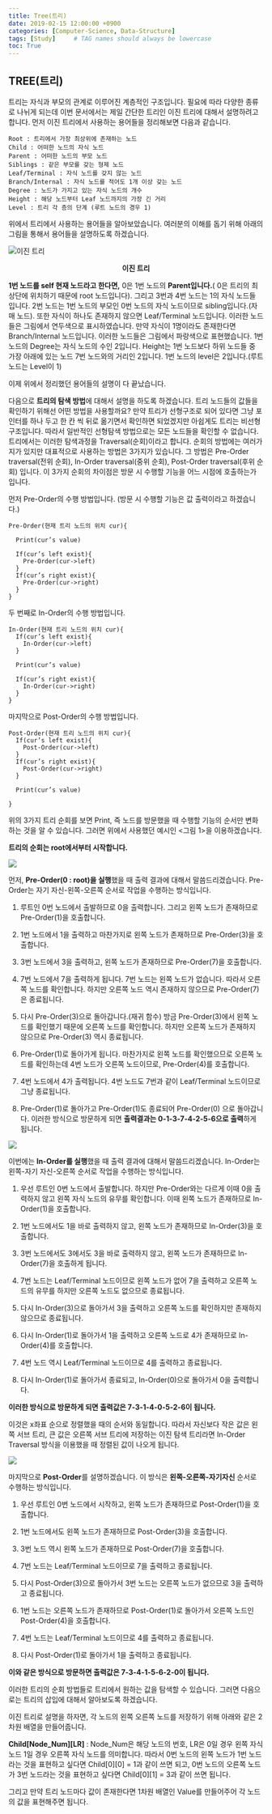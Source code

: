 ```yaml
---
title: Tree(트리)
date: 2019-02-15 12:00:00 +0900
categories: [Computer-Science, Data-Structure]
tags: [Study]     # TAG names should always be lowercase
toc: True
---
```


## TREE(트리)

트리는 자식과 부모의 관계로 이루어진 계층적인 구조입니다. 필요에 따라 다양한 종류로 나뉘게 되는데 이번 문서에서는 제일 간단한 트리인 이진 트리에 대해서 설명하려고 합니다. 먼저 이진 트리에서 사용하는 용어들을 정리해보면 다음과 같습니다.

```
Root : 트리에서 가장 최상위에 존재하는 노드
Child : 어떠한 노드의 자식 노드
Parent : 어떠한 노드의 부모 노드
Siblings : 같은 부모를 갖는 형제 노드
Leaf/Terminal : 자식 노드를 갖지 않는 노드
Branch/Internal : 자식 노드를 적어도 1개 이상 갖는 노드
Degree : 노드가 가지고 있는 자식 노드의 개수
Height : 해당 노드부터 Leaf 노드까지의 가장 긴 거리
Level : 트리 각 층의 단계 (루트 노드의 경우 1)
```

위에서 트리에서 사용하는 용어들을 알아보았습니다. 여러분의 이해를 돕기 위해 아래의 그림을 통해서 용어들을 설명하도록 하겠습니다.

![이진 트리](https://user-images.githubusercontent.com/19174106/52543775-a62e5a00-2def-11e9-996b-06e17f77e11f.jpg)
<center><strong>이진 트리</strong></center>
<center><strong></strong></center>

**1번 노드를 self 현재 노드라고 한다면,** 0은 1번 노드의 **Parent입니다.**( 0은 트리의 최상단에 위치하기 때문에 root 노드입니다). 그리고 3번과 4번 노드는 1의 자식 노드들 입니다. 2번 노드는 1번 노드의 부모인 0번 노드의 자식 노드이므로 sibling입니다.(자매 노드). 또한 자식이 하나도 존재하지 않으면 Leaf/Terminal 노드입니다. 이러한 노드들은 그림에서 연두색으로 표시하였습니다. 만약 자식이 1명이라도 존재한다면 Branch/Internal 노드입니다. 이러한 노드들은 그림에서 파랑색으로 표현했습니다. 1번 노드의 Degree는 자식 노드의 수인 2입니다. Height는 1번 노드보다 하위 노드들 중 가장 아래에 있는 노드 7번 노드와의 거리인 2입니다. 1번 노드의 level은 2입니다.(루트 노드는 Level이 1)

이제 위에서 정리했던 용어들의 설명이 다 끝났습니다.

다음으로 **트리의 탐색 방법**에 대해서 설명을 하도록 하겠습니다. 트리 노드들의 값들을 확인하기 위해선 어떤 방법을 사용할까요? 만약 트리가 선형구조로 되어 있다면 그냥 포인터를 하나 두고 한 칸 씩 뒤로 옮기면서 확인하면 되었겠지만 아쉽게도 트리는 비선형 구조입니다. 따라서 일반적인 선형탐색 방법으로는 모든 노드들을 확인할 수 없습니다. 트리에서는 이러한 탐색과정을 Traversal(순회)이라고 합니다. 순회의 방법에는 여러가지가 있지만 대표적으로 사용하는 방법은 3가지가 있습니다. 그 방법은 Pre-Order traversal(전위 순회), In-Order traversal(중위 순회), Post-Order traversal(후위 순회) 입니다. 이 3가지 순회의 차이점은 방문 시 수행할 기능을 어느 시점에 호출하는가 입니다.

먼저 Pre-Order의 수행 방법입니다. (방문 시 수행할 기능은 값 출력이라고 하겠습니다.)

```
Pre-Order(현재 트리 노드의 위치 cur){

  Print(cur’s value)

  If(cur’s left exist){
	Pre-Order(cur->left)
  }
  If(cur’s right exist){
	Pre-Order(cur->right)
  }
}
```
두 번째로 In-Order의 수행 방법입니다.

```
In-Order(현재 트리 노드의 위치 cur){
  If(cur’s left exist){
	In-Order(cur->left)
  }

  Print(cur’s value)

  If(cur’s right exist){
	In-Order(cur->right)
  }
}
```

마지막으로 Post-Order의 수행 방법입니다.

```
Post-Order(현재 트리 노드의 위치 cur){
  If(cur’s left exist){
	Post-Order(cur->left)
  }
  If(cur’s right exist){
	Post-Order(cur->right)
  }

  Print(cur’s value)

}
```

위의 3가지 트리 순회를 보면 Print, 즉 노드를 방문했을 때 수행할 기능의 순서만 변화하는 것을 알 수 있습니다. 그러면 위에서 사용했던 예시인 <그림 1>을 이용하겠습니다.

**트리의 순회는 root에서부터 시작합니다.**

![](https://user-images.githubusercontent.com/19174106/52543776-a7f81d80-2def-11e9-8ce8-33835a86e15e.jpg)

먼저, **Pre-Order(0 : root)을 실행**했을 때 출력 결과에 대해서 말씀드리겠습니다. Pre-Order는 자기 자신-왼쪽-오른쪽 순서로 작업을 수행하는 방식입니다.

1) 루트인 0번 노드에서 출발하므로 0을 출력합니다. 그리고 왼쪽 노드가 존재하므로 Pre-Order(1)을 호출합니다.

2) 1번 노드에서 1을 출력하고 마찬가지로 왼쪽 노드가 존재하므로 Pre-Order(3)을 호출합니다.

3) 3번 노드에서 3을 출력하고, 왼쪽 노드가 존재하므로 Pre-Order(7)을 호출합니다.

4) 7번 노드에서 7을 출력하게 됩니다. 7번 노드는 왼쪽 노드가 없습니다. 따라서 오른쪽 노드를 확인합니다. 하지만 오른쪽 노드 역시 존재하지 않으므로 Pre-Order(7)은 종료됩니다.

5) 다시 Pre-Order(3)으로 돌아갑니다.(재귀 함수) 방금 Pre-Order(3)에서 왼쪽 노드를 확인했기 때문에 오른쪽 노드를 확인합니다. 하지만 오른쪽 노드가 존재하지 않으므로 Pre-Order(3) 역시 종료됩니다.

6) Pre-Order(1)로 돌아가게 됩니다. 마찬가지로 왼쪽 노드를 확인했으므로 오른쪽 노드를 확인하는데 4번 노드가 오른쪽 노드이므로, Pre-Order(4)를 호출합니다.

7) 4번 노드에서 4가 출력됩니다. 4번 노드도 7번과 같이 Leaf/Terminal 노드이므로 그냥 종료됩니다.

8) Pre-Order(1)로 돌아가고 Pre-Order(1)도 종료되어 Pre-Order(0) 으로 돌아갑니다. 이러한 방식으로 방문하게 되면 **출력결과는 0-1-3-7-4-2-5-6으로 출력**하게 됩니다.


![](https://user-images.githubusercontent.com/19174106/52543778-a9c1e100-2def-11e9-946f-2c4adb60f9da.jpg)

이번에는 **In-Order를 실행**했을 때 출력 결과에 대해서 말씀드리겠습니다. In-Order는 왼쪽-자기 자신-오른쪽 순서로 작업을 수행하는 방식입니다.

1) 우선 루트인 0번 노드에서 출발합니다. 하지만 Pre-Order와는 다르게 이때 0을 출력하지 않고 왼쪽 자식 노드의 유무를 확인합니다. 이때 왼쪽 노드가 존재하므로 In-Order(1)을 호출합니다.

2) 1번 노드에서도 1을 바로 출력하지 않고, 왼쪽 노드가 존재하므로 In-Order(3)을 호출합니다.

3) 3번 노드에서도 3에서도 3을 바로 출력하지 않고, 왼쪽 노드가 존재하므로 In-Order(7)을 호출하게 됩니다.

4) 7번 노드는 Leaf/Terminal 노드이므로 왼쪽 노드가 없어 7을 출력하고 오른쪽 노드의 유무를 하지만 오른쪽 노드도 없으므로 종료됩니다.

5) 다시 In-Order(3)으로 돌아가서 3을 출력하고 오른쪽 노드를 확인하지만 존재하지 않으므로 종료됩니다.

6) 다시 In-Order(1)로 돌아가서 1을 출력하고 오른쪽 노드로 4가 존재하므로 In-Order(4)를 호출합니다.

7) 4번 노드 역시 Leaf/Terminal 노드이므로 4를 출력하고 종료됩니다.

8) 다시 In-Order(1)로 돌아가서 종료되고, In-Order(0)으로 돌아가서 0을 출력합니다.

**이러한 방식으로 방문하게 되면 출력값은 7-3-1-4-0-5-2-6이 됩니다.**

이것은 x좌표 순으로 정렬했을 때의 순서와 동일합니다. 따라서 자신보다 작은 값은 왼쪽 서브 트리, 큰 값은 오른쪽 서브 트리에 저장하는 이진 탐색 트리라면 In-Order Traversal 방식을 이용했을 때 정렬된 값이 나오게 됩니다.

![](https://user-images.githubusercontent.com/19174106/52543785-b0e8ef00-2def-11e9-97d0-ce7ef078811e.jpg)

마지막으로 **Post-Order**를 설명하겠습니다. 이 방식은 **왼쪽-오른쪽-자기자신** 순서로 수행하는 방식입니다.

1) 우선 루트인 0번 노드에서 시작하고, 왼쪽 노드가 존재하므로 Post-Order(1)을 호출합니다.

2) 1번 노드에서도 왼쪽 노드가 존재하므로 Post-Order(3)을 호출합니다.

3) 3번 노드 역시 왼쪽 노드가 존재하므로 Post-Order(7)을 호출합니다.

4) 7번 노드는 Leaf/Terminal 노드이므로 7을 출력하고 종료됩니다.

5) 다시 Post-Order(3)으로 돌아가서 3번 노드는 오른쪽 노드가 없으므로 3을 출력하고 종료됩니다.

6) 1번 노드는 오른쪽 노드가 존재하므로 Post-Order(1)로 돌아가서 오른쪽 노드인 Post-Order(4)을 호출합니다.

7) 4번 노드는 Leaf/Terminal 노드이므로 4를 출력하고 종료됩니다.

8) 다시 Post-Order(1)로 돌아가서 1을 출력하고 종료됩니다.

**이와 같은 방식으로 방문하면 출력값은 7-3-4-1-5-6-2-0이 됩니다.**

이러한 트리의 순회 방법들로 트리에서 원하는 값을 탐색할 수 있습니다. 그러면 다음으로는 트리의 삽입에 대해서 알아보도록 하겠습니다.

이진 트리로 설명을 하자면, 각 노드의 왼쪽 오른쪽 노드를 저장하기 위해 아래와 같은 2차원 배열을 만들어줍니다.

**Child[Node_Num][LR]** : Node_Num은 해당 노드의 번호, LR은 0일 경우 왼쪽 자식 노드 1일 경우 오른쪽 자식 노드를 의미합니다. 따라서 0번 노드의 왼쪽 노드가 1번 노드라는 것을 표현하고 싶다면 Child[0][0] = 1과 같이 쓰면 되고, 0번 노드의 오른쪽 노드가 3번 노드라는 것을 표현하고 싶다면 Child[0][1] = 3과 같이 쓰면 됩니다.

그리고 만약 트리 노드마다 값이 존재한다면 1차원 배열인 Value를 만들어주어 각 노드의 값을 표현해주면 됩니다.
